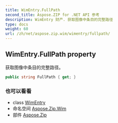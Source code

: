```yaml
---
title: WimEntry.FullPath
second_title: Aspose.ZIP for .NET API 参考
description: WimEntry 财产. 获取图像中条目的完整路径
type: docs
weight: 60
url: /zh/net/aspose.zip.wim/wimentry/fullpath/
---
```

## WimEntry.FullPath property

获取图像中条目的完整路径。

```csharp
public string FullPath { get; }
```

### 也可以看看

* class [WimEntry](../)
* 命名空间 [Aspose.Zip.Wim](../../wimentry/)
* 部件 [Aspose.Zip](../../../)


